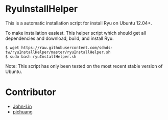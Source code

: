 RyuInstallHelper
================

This is a automatic installation script for install Ryu on Ubuntu 12.04+.

To make installation easiest. This helper script which should get all 
dependencies and download, build, and install Ryu. 

```
$ wget https://raw.githubusercontent.com/sdnds-tw/ryuInstallHelper/master/ryuInstallHelper.sh
$ sudo bash ryuInstallHelper.sh
```

Note: This script has only been tested on the most recent stable version of Ubuntu.

Contributor
===========

- [John-Lin](https://github.com/John-Lin)
- [pichuang](https://github.com/pichuang)

